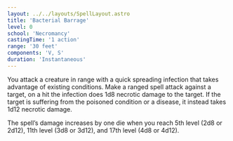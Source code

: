 ```yaml
---
layout: ../../layouts/SpellLayout.astro
title: 'Bacterial Barrage'
level: 0
school: 'Necromancy'
castingTime: '1 action'
range: '30 feet'
components: 'V, S'
duration: 'Instantaneous'
---
```


You attack a creature in range with a quick spreading infection that takes advantage of existing conditions. Make a ranged spell attack against a target, on a hit the infection does 1d8 necrotic damage to the target. If the target is suffering from the poisoned condition or a disease, it instead takes 1d12 necrotic damage.

The spell’s damage increases by one die when you reach 5th level (2d8 or 2d12), 11th level (3d8 or 3d12), and 17th level (4d8 or 4d12).